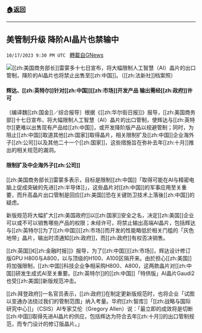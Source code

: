 ###  [:house:返回](README.md)
---


## 美管制升级 降阶AI晶片也禁输中
`10/17/2023 9:30 PM UTC ` [轉載自GNews](https://gnews.org/articles/1847060)

![](https://img.ltn.com.tw/Upload/business/page/800/2023/10/18/170.jpg "")[[zh:美国商务部长]]雷蒙多十七日宣布，将大幅限制人工智慧（AI）晶片的出口管制，降阶的AI晶片也将禁止出售至[[zh:中国]]。（[[zh:法新社]]档案照）

#### 辉达、[[zh:英特尔]]针对[[zh:中国]][[zh:市场]]开发产品 输出需经[[zh:政府]]许可

〔编译魏[[zh:国金]]／综合报导〕根据《[[zh:华尔街日报]]》报导，[[zh:美国商务部]]十七日宣布，将大幅限制人工智慧（AI）晶片的出口管制，使辉达与[[zh:英特尔]]更难以出售现有产品给[[zh:中国]]，或开发降阶版产品以规避管制；同时，为阻止[[zh:中国]]取道其他[[zh:国家]]取得晶片，相关限制扩及[[zh:中国]]企业海外子[[zh:公司]]以及其他二十一个[[zh:国家]]，这些措施旨在弥补去年[[zh:十月]]推出的相关规范的漏洞。

#### 限制扩及中企海外子[[zh:公司]]

[[zh:美国商务部长]]雷蒙多表示，目标是限制[[zh:中国]]「取得可能在AI与精密电脑上促成突破的先进[[zh:半导体]]」，这些晶片对[[zh:中国]]的军事应用至关重要，而升高晶片出口管制是回应[[zh:美国]]恐在关键防卫技术上落後[[zh:中国]]的疑虑。

新版规范将大幅扩大[[zh:美国政府]]以[[zh:国家]]安全之名，决定[[zh:美国]]企业可以或不可以销售哪些产品的权限；未经许可，将禁止输出高端AI晶片，包括辉达与[[zh:英特尔]]为了[[zh:中国]][[zh:市场]]而开发的性能略低於相关门槛的「灰色地带」晶片，输出时须通知[[zh:政府]]，而[[zh:政府]]有权否决销售。

[[zh:英国]]《[[zh:金融时报]]》报导，为了[[zh:中国]][[zh:市场]]，辉达设计修订版GPU H800与A800，以与顶级的H100、A100区隔开来。由於担心[[zh:美国]]将加强限制，[[zh:中国]]科技企业争相采购H800、A800，这两款晶片对[[zh:中国]]研发生成式AI至关重要。[[zh:英特尔]]的[[zh:中国]]「特供版」AI晶片Gaudi2也受[[zh:美国]]新版规范冲击。

[[zh:拜登政府]]一名官员表示，[[zh:政府]]在制定更新版规范时，也将企业「试图以变通办法绕过我们的管制范围」纳入考量。华府[[zh:智库]]「[[zh:战略与国际研究中心]]」（CSIS）AI专家艾伦（Gregory Allen）说：「最立即的成效将是切断[[zh:中国]]取得先进AI晶片的供应，包括辉达为符合去年[[zh:十月]]的出口管制规范，而专门设计的修订版晶片。」
